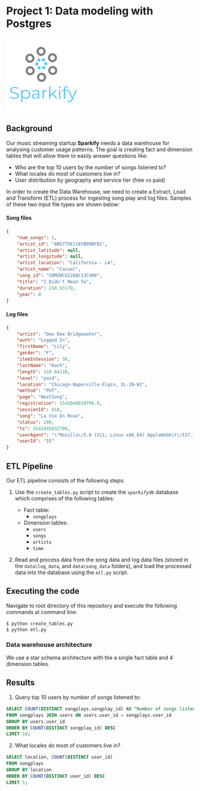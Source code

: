 # Project 1: Data modeling with Postgres

![Sparkify logo](images/Sparkify_logo.png)

## Background
Our music streaming startup __Sparkify__ needs a data warehouse for analysing customer usage patterns. The goal is creating fact and dimension tables that will allow them to easily answer questions like:
* Who are the top 10 users by the number of songs listened to?
* What locales do most of customers live in?
* User distribution by geography and service tier (free vs paid)

In order to create the Data Warehouse, we need to create a Extract, Load and Transform (ETL) process for ingesting song play and log files. Samples of these two input file types are shown below:

#### Song files

```json
{
    "num_songs": 1,
    "artist_id": "ARD7TVE1187B99BFB1",
    "artist_latitude": null,
    "artist_longitude": null,
    "artist_location": "California - LA",
    "artist_name": "Casual",
    "song_id": "SOMZWCG12A8C13C480",
    "title": "I Didn't Mean To",
    "duration": 218.93179,
    "year": 0
}
```

#### Log files

```json
{
    "artist": "Dee Dee Bridgewater",
    "auth": "Logged In",
    "firstName": "Lily",
    "gender": "F",
    "itemInSession": 38,
    "lastName": "Koch",
    "length": 318.64118,
    "level": "paid",
    "location": "Chicago-Naperville-Elgin, IL-IN-WI",
    "method": "PUT",
    "page": "NextSong",
    "registration": 1541048010796.0,
    "sessionId": 818,
    "song": "La Vie En Rose",
    "status": 200,
    "ts": 1542845032796,
    "userAgent": "\"Mozilla\/5.0 (X11; Linux x86_64) AppleWebKit\/537.36 (KHTML, like Gecko) Ubuntu Chromium\/36.0.1985.125 Chrome\/36.0.1985.125 Safari\/537.36\"",
    "userId": "15"
}
```

## ETL Pipeline
Our ETL pipeline consists of the following steps:
1. Use the `create_tables.py` script to create the _`sparkifydb`_ database which comprises of the following tables:

    -  Fact table:
        - `songplays`
    - Dimension tables:
        - `users`
        - `songs`
        - `artists`
        - `time`    
2. Read and process data from the song data and log data files (stored in the `data\log_data`, and `data\song_data` folders), and load the processed data into the database using the `etl.py` script.

## Executing the code
Navigate to root directory of this repository and  execute the following commands at command line:   
```
$ python create_tables.py
$ python etl.py
```



### Data warehouse architecture
We use a star schema architecture with the a single fact table and 4 dimension tables.

## Results
1. Query top 10 users by number of songs listened to:
```sql
SELECT COUNT(DISTINCT songplays.songplay_id) AS "Number of songs listened to", users.first_name, users.last_name 
FROM songplays JOIN users ON users.user_id = songplays.user_id
GROUP BY users.user_id
ORDER BY COUNT(DISTINCT songplay_id) DESC
LIMIT 10;
```

2. What locales do most of customers live in?

```sql
SELECT location, COUNT(DISTINCT user_id)
FROM songplays
GROUP BY location
ORDER BY COUNT(DISTINCT user_id) DESC
LIMIT 5; 
```


